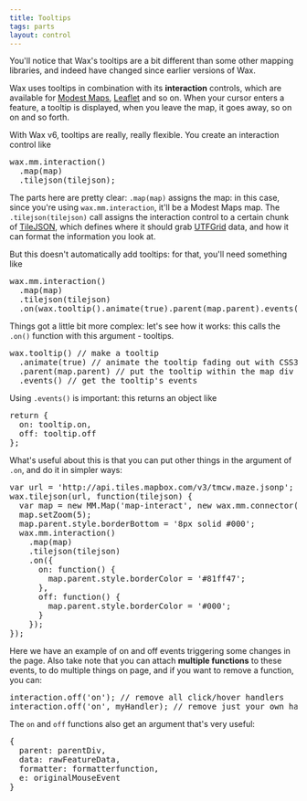 ```yaml
---
title: Tooltips
tags: parts
layout: control
---
```


You'll notice that Wax's tooltips are a bit different than some other
mapping libraries, and indeed have changed since earlier versions of Wax.

Wax uses tooltips in combination with its **interaction** controls, which
are available for [Modest Maps](/wax/interaction-mm.html),
[Leaflet](/wax/interaction-leaf.html) and so on. When your cursor enters
a feature, a tooltip is displayed, when you leave the map, it goes away,
so on on and so forth.

With Wax v6, tooltips are really, really flexible. You create an interaction
control like

<pre class='prettyprint'>
wax.mm.interaction()
  .map(map)
  .tilejson(tilejson);
</pre>

The parts here are pretty clear: `.map(map)` assigns the map: in this case,
since you're using `wax.mm.interaction`, it'll be a Modest Maps map.
The `.tilejson(tilejson)` call assigns the interaction control to a certain
chunk of [TileJSON](https://github.com/mapbox/TileJSON), which defines
where it should grab [UTFGrid](http://mapbox.com/mbtiles-spec/utfgrid/)
data, and how it can format the information you look at.

But this doesn't automatically add tooltips: for that, you'll need
something like

<pre class='prettyprint'>
wax.mm.interaction()
  .map(map)
  .tilejson(tilejson)
  .on(wax.tooltip().animate(true).parent(map.parent).events());
</pre>

Things got a little bit more complex: let's see how it works:
this calls the `.on()` function with this argument - tooltips.

<pre class='prettyprint'>
wax.tooltip() // make a tooltip
  .animate(true) // animate the tooltip fading out with CSS3
  .parent(map.parent) // put the tooltip within the map div
  .events() // get the tooltip's events
</pre>

Using `.events()` is important: this returns an object like

<pre class='prettyprint'>
return {
  on: tooltip.on,
  off: tooltip.off
};
</pre>

What's useful about this is that you can put other things in the
argument of `.on`, and do it in simpler ways:

<div class='demo-map' id='map-interact'></div>

<pre class='prettyprint live' class='demo-map'>
var url = 'http://api.tiles.mapbox.com/v3/tmcw.maze.jsonp';
wax.tilejson(url, function(tilejson) {
  var map = new MM.Map('map-interact', new wax.mm.connector(tilejson));
  map.setZoom(5);
  map.parent.style.borderBottom = '8px solid #000';
  wax.mm.interaction()
    .map(map)
    .tilejson(tilejson)
    .on({
      on: function() {
        map.parent.style.borderColor = '#81ff47';
      },
      off: function() {
        map.parent.style.borderColor = '#000';
      }
    });
});
</pre>

Here we have an example of on and off events triggering some changes in
the page. Also take note that you can attach **multiple functions** to these
events, to do multiple things on page, and if you want to remove a function,
you can:

<pre class='prettyprint'>
interaction.off('on'); // remove all click/hover handlers
interaction.off('on', myHandler); // remove just your own handler
</pre>

The `on` and `off` functions also get an argument that's very useful:

<pre class='prettyprint'>
{
  parent: parentDiv,
  data: rawFeatureData,
  formatter: formatterfunction,
  e: originalMouseEvent
}
</pre>


